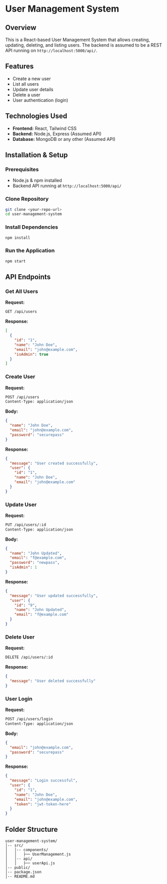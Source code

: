 # User Management System

## Overview
This is a React-based User Management System that allows creating, updating, deleting, and listing users. The backend is assumed to be a REST API running on `http://localhost:5000/api/`.

## Features
- Create a new user
- List all users
- Update user details
- Delete a user
- User authentication (login)

## Technologies Used
- **Frontend:** React, Tailwind CSS
- **Backend:** Node.js, Express (Assumed API)
- **Database:** MongoDB or any other (Assumed API)

## Installation & Setup
### Prerequisites
- Node.js & npm installed
- Backend API running at `http://localhost:5000/api/`

### Clone Repository
```sh
git clone <your-repo-url>
cd user-management-system
```

### Install Dependencies
```sh
npm install
```

### Run the Application
```sh
npm start
```

## API Endpoints
### Get All Users
**Request:**
```sh
GET /api/users
```
**Response:**
```json
[
  {
    "id": "1",
    "name": "John Doe",
    "email": "john@example.com",
    "isAdmin": true
  }
]
```

### Create User
**Request:**
```sh
POST /api/users
Content-Type: application/json
```
**Body:**
```json
{
  "name": "John Doe",
  "email": "john@example.com",
  "password": "securepass"
}
```
**Response:**
```json
{
  "message": "User created successfully",
  "user": {
    "id": "1",
    "name": "John Doe",
    "email": "john@example.com"
  }
}
```

### Update User
**Request:**
```sh
PUT /api/users/:id
Content-Type: application/json
```
**Body:**
```json
{
  "name": "John Updated",
  "email": "f@example.com",
  "password": "newpass",
  "isAdmin": 1
}
```
**Response:**
```json
{
  "message": "User updated successfully",
  "user": {
    "id": "9",
    "name": "John Updated",
    "email": "f@example.com"
  }
}
```

### Delete User
**Request:**
```sh
DELETE /api/users/:id
```
**Response:**
```json
{
  "message": "User deleted successfully"
}
```

### User Login
**Request:**
```sh
POST /api/users/login
Content-Type: application/json
```
**Body:**
```json
{
  "email": "john@example.com",
  "password": "securepass"
}
```
**Response:**
```json
{
  "message": "Login successful",
  "user": {
    "id": "1",
    "name": "John Doe",
    "email": "john@example.com",
    "token": "jwt-token-here"
  }
}
```

## Folder Structure
```
user-management-system/
│-- src/
│   │-- components/
│   │   ├── UserManagement.js
│   │-- api/
│   │   ├── userApi.js
│-- public/
│-- package.json
│-- README.md
```



